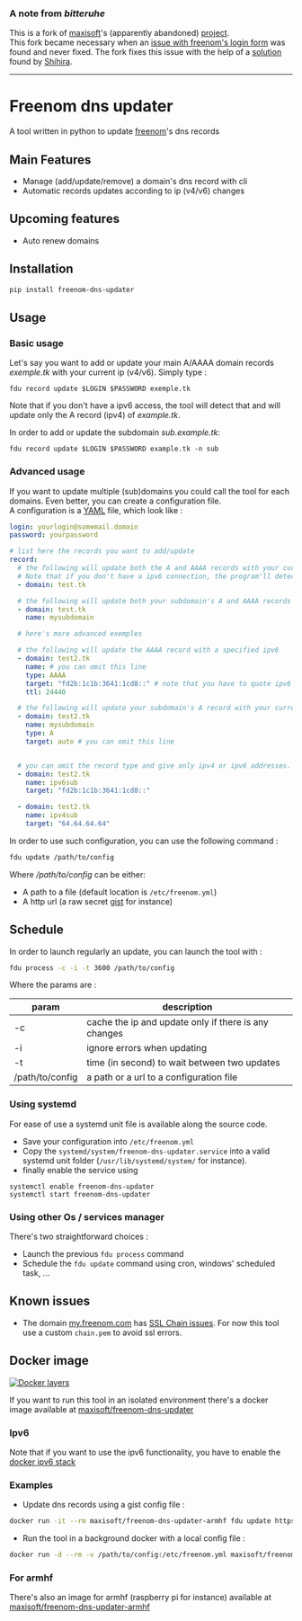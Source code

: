 ### A note from _bitteruhe_
This is a fork of [maxisoft](https://github.com/maxisoft/)'s (apparently abandoned) [project](https://github.com/maxisoft/Freenom-dns-updater).  
This fork became necessary when an [issue with freenom's login form](https://github.com/maxisoft/Freenom-dns-updater/issues/11) was found and never fixed. The fork fixes this issue with the help of a [solution](https://github.com/maxisoft/Freenom-dns-updater/issues/11#issuecomment-345633463) found by [Shihira](https://github.com/shihira).

----

# Freenom dns updater
A tool written in python to update [freenom](http://Freenom.com)'s dns records

## Main Features
* Manage (add/update/remove) a domain's dns record with cli
* Automatic records updates according to ip (v4/v6) changes

## Upcoming features
* Auto renew domains

## Installation
```bash
pip install freenom-dns-updater
```
## Usage

### Basic usage
Let's say you want to add or update your main A/AAAA domain records *exemple.tk* with your current ip (v4/v6).
Simply type :
```
fdu record update $LOGIN $PASSWORD exemple.tk
```

Note that if you don't have a ipv6 access, the tool will detect that and will update only the A record (ipv4) of *example.tk*.

In order to add or update the subdomain *sub.example.tk*:
```
fdu record update $LOGIN $PASSWORD example.tk -n sub
```


### Advanced usage
If you want to update multiple (sub)domains you could call the tool for each domains.
Even better, you can create a configuration file.  
A configuration is a [YAML](https://en.wikipedia.org/wiki/YAML) file, which look like :
```YAML
login: yourlogin@somemail.domain
password: yourpassword

# list here the records you want to add/update
record:
  # the following will update both the A and AAAA records with your current ips (v4 and v6).
  # Note that if you don't have a ipv6 connection, the program'll detect it and will only update the A record (ipv4)
  - domain: test.tk

  # the following will update both your subdomain's A and AAAA records with your current ips (v4 and v6)
  - domain: test.tk
    name: mysubdomain

  # here's more advanced exemples

  # the following will update the AAAA record with a specified ipv6
  - domain: test2.tk
    name: # you can omit this line
    type: AAAA
    target: "fd2b:1c1b:3641:1cd8::" # note that you have to quote ipv6 addresses
    ttl: 24440

  # the following will update your subdomain's A record with your current ip (v4)
  - domain: test2.tk
    name: mysubdomain
    type: A
    target: auto # you can omit this line


  # you can omit the record type and give only ipv4 or ipv6 addresses.
  - domain: test2.tk
    name: ipv6sub
    target: "fd2b:1c1b:3641:1cd8::"

  - domain: test2.tk
    name: ipv4sub
    target: "64.64.64.64"
```

In order to use such configuration, you can use the following command :
```bash
fdu update /path/to/config
```

Where */path/to/config* can be either:
- A path to a file (default location is ```/etc/freenom.yml```)
- A http url (a raw secret [gist](https://gist.githubusercontent.com/maxisoft/1b979b64e4cf5157d58d/raw/freenom.yml) for instance)

## Schedule
In order to launch regularly an update, you can launch the tool with :
```bash
fdu process -c -i -t 3600 /path/to/config
```
Where the params are :  

| param           | description                                          |
|-----------------|------------------------------------------------------|
| -c              | cache the ip and update only if there is any changes |
| -i              | ignore errors when updating                          |
| -t              | time (in second) to wait between two updates         |
| /path/to/config | a path or a url to a configuration file              |



### Using systemd
For ease of use a systemd unit file is available along the source code.
- Save your configuration into ```/etc/freenom.yml```
- Copy the ```systemd/system/freenom-dns-updater.service``` into a valid systemd unit folder (```/usr/lib/systemd/system/``` for instance).  
- finally enable the service using
```
systemctl enable freenom-dns-updater
systemctl start freenom-dns-updater
```


### Using other Os / services manager
There's two straightforward choices :  
- Launch the previous ```fdu process``` command
- Schedule the ```fdu update``` command using cron, windows' scheduled task, ...

## Known issues
- The domain [my.freenom.com](my.freenom.com) has [SSL Chain issues](https://www.ssllabs.com/ssltest/analyze.html?d=my.freenom.com). For now this tool use a custom ``chain.pem`` to avoid ssl errors.

## Docker image
[![Docker layers](https://badge.imagelayers.io/maxisoft/freenom-dns-updater:latest.svg)](https://imagelayers.io/?images=maxisoft/freenom-dns-updater:latest)

If you want to run this tool in an isolated environment there's a docker image available at
[maxisoft/freenom-dns-updater](https://hub.docker.com/r/maxisoft/freenom-dns-updater/)

### Ipv6
Note that if you want to use the ipv6 functionality, you have to enable the [docker ipv6 stack](https://docs.docker.com/v1.5/articles/networking/#ipv6)

### Examples
- Update dns records using a gist config file :
```bash
docker run -it --rm maxisoft/freenom-dns-updater-armhf fdu update https://gist.githubusercontent.com/maxisoft/1b979b64e4cf5157d58d/raw/freenom.yml
```
- Run the tool in a background docker with a local config file :  
```bash
docker run -d --rm -v /path/to/config:/etc/freenom.yml maxisoft/freenom-dns-updater-armhf
```

### For armhf
There's also an image for armhf (raspberry pi for instance) available at
[maxisoft/freenom-dns-updater-armhf](https://hub.docker.com/r/maxisoft/freenom-dns-updater-armhf)
